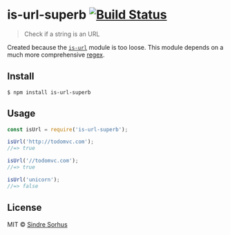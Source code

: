 # is-url-superb [![Build Status](https://travis-ci.org/sindresorhus/is-url-superb.svg?branch=master)](https://travis-ci.org/sindresorhus/is-url-superb)

> Check if a string is an URL

Created because the [`is-url`](https://github.com/segmentio/is-url) module is too loose. This module depends on a much more comprehensive [regex](https://github.com/kevva/url-regex).


## Install

```
$ npm install is-url-superb
```


## Usage

```js
const isUrl = require('is-url-superb');

isUrl('http://todomvc.com');
//=> true

isUrl('//todomvc.com');
//=> true

isUrl('unicorn');
//=> false
```


## License

MIT © [Sindre Sorhus](https://sindresorhus.com)
